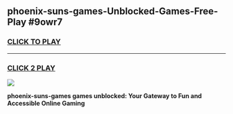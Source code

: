 
## phoenix-suns-games-Unblocked-Games-Free-Play #9owr7
<h3>
<a href="https://us.freeplayer.one?title=phoenix-suns-games&ref=9M">CLICK TO PLAY</a></h3>
<hr>

<h3>
<a href="https://us.freeplayer.one?title=phoenix-suns-games&ref=9M">CLICK 2 PLAY</a>
  
</h3>

<a href="https://us.freeplayer.one?title=phoenix-suns-games&ref=9M"><img src="https://clearcache.store/games.png"></a>


**phoenix-suns-games games unblocked: Your Gateway to Fun and Accessible Online Gaming**
